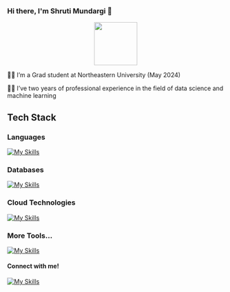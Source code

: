 ### Hi there, I'm Shruti Mundargi 👋

<div id="header" align="center">
  <img src="https://giphy.com/gifs/scaler-official-computer-laptop-hello-world-hpXdHPfFI5wTABdDx9/giphy.gif" width="100"/>
</div>


👩‍🎓 I’m a Grad student at Northeastern University (May 2024)

👩‍💻 I’ve two years of professional experience in the field of data science and machine learning

## Tech Stack

### Languages
[![My Skills](https://skillicons.dev/icons?i=py,js,r,cs)]()

### Databases
[![My Skills](https://skillicons.dev/icons?i=mysql,mongodb)]()

### Cloud Technologies
[![My Skills](https://skillicons.dev/icons?i=aws,gcp,azure,kafka)]()

### More Tools...
[![My Skills](https://skillicons.dev/icons?i=git,tensorflow,pytorch,docker,flask,fastapi,heroku,postman)]()


#### Connect with me!
[![My Skills](https://skillicons.dev/icons?i=linkedin)](https://www.linkedin.com/in/shruti-mundargi/)
